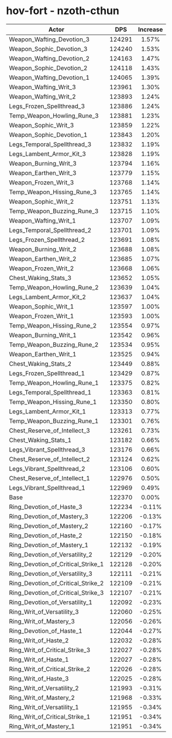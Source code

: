# hov-fort - nzoth-cthun
| Actor | DPS | Increase |
|---|:---:|:---:|
|Weapon_Wafting_Devotion_3|124291|1.57%|
|Weapon_Sophic_Devotion_3|124240|1.53%|
|Weapon_Wafting_Devotion_2|124163|1.47%|
|Weapon_Sophic_Devotion_2|124118|1.43%|
|Weapon_Wafting_Devotion_1|124065|1.39%|
|Weapon_Wafting_Writ_3|123961|1.30%|
|Weapon_Wafting_Writ_2|123893|1.24%|
|Legs_Frozen_Spellthread_3|123886|1.24%|
|Temp_Weapon_Howling_Rune_3|123881|1.23%|
|Weapon_Sophic_Writ_3|123859|1.22%|
|Weapon_Sophic_Devotion_1|123843|1.20%|
|Legs_Temporal_Spellthread_3|123832|1.19%|
|Legs_Lambent_Armor_Kit_3|123828|1.19%|
|Weapon_Burning_Writ_3|123794|1.16%|
|Weapon_Earthen_Writ_3|123779|1.15%|
|Weapon_Frozen_Writ_3|123768|1.14%|
|Temp_Weapon_Hissing_Rune_3|123765|1.14%|
|Weapon_Sophic_Writ_2|123751|1.13%|
|Temp_Weapon_Buzzing_Rune_3|123715|1.10%|
|Weapon_Wafting_Writ_1|123707|1.09%|
|Legs_Temporal_Spellthread_2|123701|1.09%|
|Legs_Frozen_Spellthread_2|123691|1.08%|
|Weapon_Burning_Writ_2|123688|1.08%|
|Weapon_Earthen_Writ_2|123685|1.07%|
|Weapon_Frozen_Writ_2|123668|1.06%|
|Chest_Waking_Stats_3|123652|1.05%|
|Temp_Weapon_Howling_Rune_2|123639|1.04%|
|Legs_Lambent_Armor_Kit_2|123637|1.04%|
|Weapon_Sophic_Writ_1|123597|1.00%|
|Weapon_Frozen_Writ_1|123593|1.00%|
|Temp_Weapon_Hissing_Rune_2|123554|0.97%|
|Weapon_Burning_Writ_1|123542|0.96%|
|Temp_Weapon_Buzzing_Rune_2|123534|0.95%|
|Weapon_Earthen_Writ_1|123525|0.94%|
|Chest_Waking_Stats_2|123449|0.88%|
|Legs_Frozen_Spellthread_1|123429|0.87%|
|Temp_Weapon_Howling_Rune_1|123375|0.82%|
|Legs_Temporal_Spellthread_1|123363|0.81%|
|Temp_Weapon_Hissing_Rune_1|123350|0.80%|
|Legs_Lambent_Armor_Kit_1|123313|0.77%|
|Temp_Weapon_Buzzing_Rune_1|123301|0.76%|
|Chest_Reserve_of_Intellect_3|123261|0.73%|
|Chest_Waking_Stats_1|123182|0.66%|
|Legs_Vibrant_Spellthread_3|123176|0.66%|
|Chest_Reserve_of_Intellect_2|123124|0.62%|
|Legs_Vibrant_Spellthread_2|123106|0.60%|
|Chest_Reserve_of_Intellect_1|122976|0.50%|
|Legs_Vibrant_Spellthread_1|122969|0.49%|
|Base|122370|0.00%|
|Ring_Devotion_of_Haste_3|122234|-0.11%|
|Ring_Devotion_of_Mastery_3|122206|-0.13%|
|Ring_Devotion_of_Mastery_2|122160|-0.17%|
|Ring_Devotion_of_Haste_2|122150|-0.18%|
|Ring_Devotion_of_Mastery_1|122132|-0.19%|
|Ring_Devotion_of_Versatility_2|122129|-0.20%|
|Ring_Devotion_of_Critical_Strike_1|122128|-0.20%|
|Ring_Devotion_of_Versatility_3|122111|-0.21%|
|Ring_Devotion_of_Critical_Strike_2|122109|-0.21%|
|Ring_Devotion_of_Critical_Strike_3|122107|-0.21%|
|Ring_Devotion_of_Versatility_1|122092|-0.23%|
|Ring_Writ_of_Versatility_3|122060|-0.25%|
|Ring_Writ_of_Mastery_3|122056|-0.26%|
|Ring_Devotion_of_Haste_1|122044|-0.27%|
|Ring_Writ_of_Haste_2|122032|-0.28%|
|Ring_Writ_of_Critical_Strike_3|122027|-0.28%|
|Ring_Writ_of_Haste_1|122027|-0.28%|
|Ring_Writ_of_Critical_Strike_2|122026|-0.28%|
|Ring_Writ_of_Haste_3|122025|-0.28%|
|Ring_Writ_of_Versatility_2|121993|-0.31%|
|Ring_Writ_of_Mastery_2|121968|-0.33%|
|Ring_Writ_of_Versatility_1|121955|-0.34%|
|Ring_Writ_of_Critical_Strike_1|121951|-0.34%|
|Ring_Writ_of_Mastery_1|121951|-0.34%|
